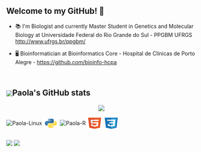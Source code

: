 ## Welcome to my GitHub! :dna:

* :books: I'm Biologist and currently Master Student in Genetics and Molecular Biology at Universidade Federal do Rio Grande do Sul - PPGBM UFRGS http://www.ufrgs.br/ppgbm/

* :desktop_computer: Bioinformatician at Bioinformatics Core - Hospital de Clínicas de Porto Alegre - https://github.com/bioinfo-hcpa

<br/>

<h2 ><img align="center" src="https://media.giphy.com/media/VgCDAzcKvsR6OM0uWg/giphy.gif" width="50">Paola's GitHub stats</h2>
<div align="center">
    <a>
        <img align="center" src="http://github-readme-streak-stats.herokuapp.com?user=paolabc&theme=tokyonight_duo&hide_border=true&include_all_commits=true&count_private=true"/>
    </a>

</div>
<div style="display: inline_block"><br>
  <img align="center" alt="Paola-Linux" height="30" width="40" src="https://cdn.jsdelivr.net/gh/devicons/devicon/icons/linux/linux-original.svg">
  <img align="center" alt="Paola-Python" height="30" width="40" src="https://raw.githubusercontent.com/devicons/devicon/master/icons/python/python-original.svg">
  <img align="center" alt="Paola-R" height="30" width="40"src="https://cdn.jsdelivr.net/gh/devicons/devicon/icons/r/r-original.svg" >
  <img align="center" alt="Paola-HTML" height="30" width="40" src="https://raw.githubusercontent.com/devicons/devicon/master/icons/html5/html5-original.svg">
  <img align="center" alt="Paola-CSS" height="30" width="40" src="https://raw.githubusercontent.com/devicons/devicon/master/icons/css3/css3-original.svg">
  
</div>

 ##
 
<div> 
 <a href="https://discord.gg/da9At9BagF" target="_blank"><img src="https://img.shields.io/badge/Discord-7289DA?style=for-the-badge&logo=discord&logoColor=white" target="_blank"></a> 
  <a href="https://www.linkedin.com/in/paola-carneiro-4a6256207/" target="_blank"><img src="https://img.shields.io/badge/-LinkedIn-%230077B5?style=for-the-badge&logo=linkedin&logoColor=white" target="_blank"></a> 

 
</div>


